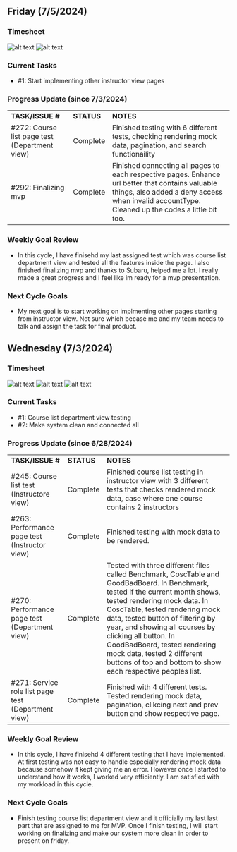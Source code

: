 ## Friday (7/5/2024)

### Timesheet
![alt text](https://github.com/UBCO-COSC499-Summer-2024/team-6-capstone-team_6ix/blob/Kevin-weekly-logs/docs/weekly%20logs/Kevin%20Kim/Clockify%20images/7.3-7.4/8.2.1.png)
![alt text](https://github.com/UBCO-COSC499-Summer-2024/team-6-capstone-team_6ix/blob/Kevin-weekly-logs/docs/weekly%20logs/Kevin%20Kim/Clockify%20images/7.3-7.4/8.2.2.png) 

### Current Tasks
  * #1: Start implementing other instructor view pages


### Progress Update (since 7/3/2024)
<table>
    <tr>
        <td><strong>TASK/ISSUE #</strong>
        </td>
        <td><strong>STATUS</strong>
        </td>
        <td><strong>NOTES</strong>
        </td>
    </tr>
    <tr>
        <!-- Task/Issue # -->
        <td>#272: Course list page test (Department view)
        </td>
        <!-- Status -->
        <td>Complete
        </td>
        <!-- Notes -->
        <td>Finished testing with 6 different tests, checking rendering mock data, pagination, and search functionaility
        </td>
    </tr>
    <tr>
        <!-- Task/Issue # -->
        <td>#292: Finalizing mvp
        </td>
        <!-- Status -->
        <td>Complete
        </td>
        <!-- Notes -->
        <td>Finished connecting all pages to each respective pages. Enhance url better that contains valuable things, also added a deny access when invalid accountType. Cleaned up the codes a little bit too.
        </td>
    </tr>
</table>

### Weekly Goal Review
  * In this cycle, I have finisehd my last assigned test which was course list department view and tested all the features inside the page. I also finished finalizing mvp and thanks to Subaru, helped me a lot. I really made a great progress and I feel like im ready for a mvp presentation.

### Next Cycle Goals
  * My next goal is to start working on implmenting other pages starting from instructor view. Not sure which becase me and my team needs to talk and assign the task for final product. 

<!--------------------------------------------------------------------------------------------------------------------------------------------------------------------------------------------->
## Wednesday (7/3/2024)

### Timesheet
![alt text](https://github.com/UBCO-COSC499-Summer-2024/team-6-capstone-team_6ix/blob/Kevin-weekly-logs/docs/weekly%20logs/Kevin%20Kim/Clockify%20images/6.28-7.2/8.1.1.png)
![alt text](https://github.com/UBCO-COSC499-Summer-2024/team-6-capstone-team_6ix/blob/Kevin-weekly-logs/docs/weekly%20logs/Kevin%20Kim/Clockify%20images/6.28-7.2/8.1.2.png)
![alt text](https://github.com/UBCO-COSC499-Summer-2024/team-6-capstone-team_6ix/blob/Kevin-weekly-logs/docs/weekly%20logs/Kevin%20Kim/Clockify%20images/6.28-7.2/8.1.3.png)


### Current Tasks
  * #1: Course list department view testing
  * #2: Make system clean and connected all


### Progress Update (since 6/28/2024)
<table>
    <tr>
        <td><strong>TASK/ISSUE #</strong>
        </td>
        <td><strong>STATUS</strong>
        </td>
        <td><strong>NOTES</strong>
        </td>
    </tr>
    <tr>
        <!-- Task/Issue # -->
        <td>#245: Course list test (Instructore view)
        </td>
        <!-- Status -->
        <td>Complete
        </td>
        <!-- Notes -->
        <td>Finished course list testing in instructor view with 3 different tests that checks rendered mock data, case where one course contains 2 instructors
        </td>
    </tr>
    <tr>
        <!-- Task/Issue # -->
        <td>#263: Performance page test (Instructor view)
        </td>
        <!-- Status -->
        <td>Complete
        </td>
        <!-- Notes -->
        <td>Finished testing with mock data to be rendered.
        </td>
    </tr>
    <tr>
        <!-- Task/Issue # -->
        <td>#270: Performance page test (Department view)
        </td>
        <!-- Status -->
        <td>Complete
        </td>
        <!-- Notes -->
        <td>Tested with three different files called Benchmark, CoscTable and GoodBadBoard. In Benchmark, tested if the current month shows, tested rendering mock data. In CoscTable, tested rendering mock data, tested button of filtering by year, and showing all courses by clicking all button. In GoodBadBoard, tested rendering mock data, tested 2 different buttons of top and bottom to show each respective peoples list. 
        </td>
    </tr>
    <tr>
        <!-- Task/Issue # -->
        <td>#271: Service role list page test (Department view)
        </td>
        <!-- Status -->
        <td>Complete
        </td>
        <!-- Notes -->
        <td>Finished with 4 different tests. Tested rendering mock data, pagination, clikcing next and prev button and show respective page.
        </td>
    </tr>
</table>

### Weekly Goal Review
  * In this cycle, I have finisehd 4 different testing that I have implemented. At first testing was not easy to handle especially rendering mock data because somehow it kept giving me an error. However once I started to understand how it works, I worked very efficiently. I am satisfied with my workload in this cycle.

### Next Cycle Goals
  * Finish testing course list department view and it officially my last last part that are assigned to me for MVP. Once I finish testing, I will start working on finalizing and make our system more clean in order to present on friday.
